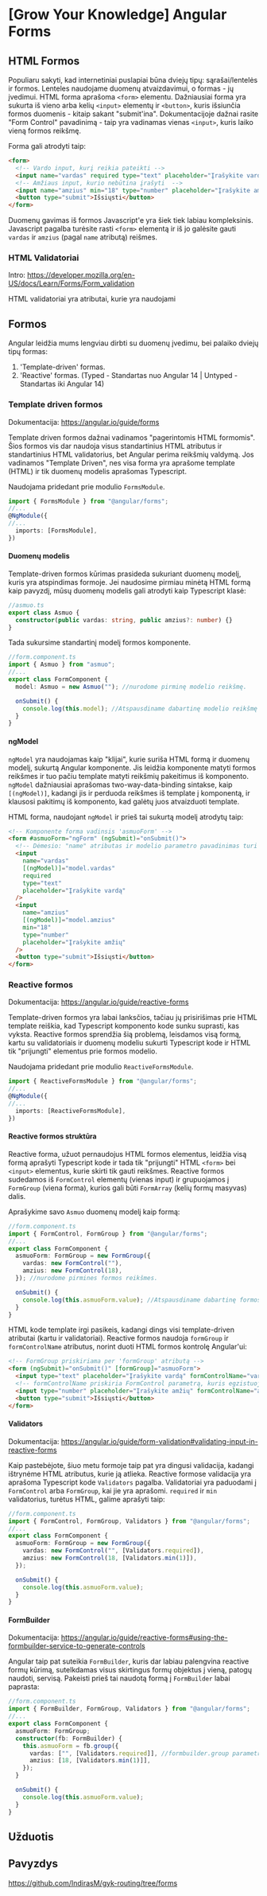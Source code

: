 # [Grow Your Knowledge] Angular Forms

## HTML Formos

Populiaru sakyti, kad internetiniai puslapiai būna dviejų tipų: sąrašai/lentelės ir formos. Lenteles naudojame duomenų atvaizdavimui, o formas - jų įvedimui.
HTML forma aprašoma `<form>` elementu. Dažniausiai forma yra sukurta iš vieno arba kelių `<input>` elementų ir `<button>`, kuris išsiunčia formos duomenis - kitaip sakant "submit'ina". Dokumentacijoje dažnai rasite "Form Control" pavadinimą - taip yra vadinamas vienas `<input>`, kuris laiko vieną formos reikšmę.

Forma gali atrodyti taip:

```html
<form>
  <!-- Vardo input, kurį reikia pateikti -->
  <input name="vardas" required type="text" placeholder="Įrašykite vardą" />
  <!-- Amžiaus input, kurio nebūtina įrašyti  -->
  <input name="amzius" min="18" type="number" placeholder="Įrašykite amžių" />
  <button type="submit">Išsiųsti</button>
</form>
```

Duomenų gavimas iš formos Javascript'e yra šiek tiek labiau kompleksinis. Javascript pagalba turėsite rasti `<form>` elementą ir iš jo galėsite gauti `vardas` ir `amzius` (pagal `name` atributą) reišmes.

### HTML Validatoriai

Intro: https://developer.mozilla.org/en-US/docs/Learn/Forms/Form_validation

HTML validatoriai yra atributai, kurie yra naudojami

## Formos

Angular leidžia mums lengviau dirbti su duomenų įvedimu, bei palaiko dviejų tipų formas:

1. 'Template-driven' formas.
2. 'Reactive' formas. (Typed - Standartas nuo Angular 14 | Untyped - Standartas iki Angular 14)

### Template driven formos

Dokumentacija: https://angular.io/guide/forms

Template driven formos dažnai vadinamos "pagerintomis HTML formomis". Šios formos vis dar naudoja visus standartinius HTML atributus ir standartinius HTML validatorius, bet Angular perima reikšmių valdymą.
Jos vadinamos "Template Driven", nes visa forma yra aprašome template (HTML) ir tik duomenų modelis aprašomas Typescript.

Naudojama pridedant prie modulio `FormsModule`.

```ts
import { FormsModule } from "@angular/forms";
//...
@NgModule({
//...
  imports: [FormsModule],
})
```

#### Duomenų modelis

Template-driven formos kūrimas prasideda sukuriant duomenų modelį, kuris yra atspindimas formoje. Jei naudosime pirmiau minėtą HTML formą kaip pavyzdį, mūsų duomenų modelis gali atrodyti kaip Typescript klasė:

```ts
//asmuo.ts
export class Asmuo {
  constructor(public vardas: string, public amzius?: number) {}
}
```

Tada sukursime standartinį modelį formos komponente.

```ts
//form.component.ts
import { Asmuo } from "asmuo";
//...
export class FormComponent {
  model: Asmuo = new Asmuo(""); //nurodome pirminę modelio reikšmę.

  onSubmit() {
    console.log(this.model); //Atspausdiname dabartinę modelio reikšmę į konsolę kai submittiname.
  }
}
```

#### ngModel

`ngModel` yra naudojamas kaip "klijai", kurie suriša HTML formą ir duomenų modelį, sukurtą Angular komponente. Jis leidžia komponente matyti formos reikšmes ir tuo pačiu template matyti reikšmių pakeitimus iš komponento. `ngModel` dažniausiai aprašomas two-way-data-binding sintakse, kaip `[(ngModel)]`, kadangi jis ir perduoda reikšmes iš template į komponentą, ir klausosi pakitimų iš komponento, kad galėtų juos atvaizduoti template.

HTML forma, naudojant `ngModel` ir prieš tai sukurtą modelį atrodytų taip:

```html
<!-- Komponente forma vadinsis 'asmuoForm' -->
<form #asmuoForm="ngForm" (ngSubmit)="onSubmit()">
  <!-- Dėmesio: "name" atributas ir modelio parametro pavadinimas turi sutapti -->
  <input
    name="vardas"
    [(ngModel)]="model.vardas"
    required
    type="text"
    placeholder="Įrašykite vardą"
  />
  <input
    name="amzius"
    [(ngModel)]="model.amzius"
    min="18"
    type="number"
    placeholder="Įrašykite amžių"
  />
  <button type="submit">Išsiųsti</button>
</form>
```

### Reactive formos

Dokumentacija: https://angular.io/guide/reactive-forms

Template-driven formos yra labai lanksčios, tačiau jų prisirišimas prie HTML template reiškia, kad Typescript komponento kode sunku suprasti, kas vyksta.
Reactive formos sprendžia šią problemą, leisdamos visą formą, kartu su validatoriais ir duomenų modeliu sukurti Typescript kode ir HTML tik "prijungti" elementus prie formos modelio.

Naudojama pridedant prie modulio `ReactiveFormsModule`.

```ts
import { ReactiveFormsModule } from "@angular/forms";
//...
@NgModule({
//...
  imports: [ReactiveFormsModule],
})
```

#### Reactive formos struktūra

Reactive forma, užuot pernaudojus HTML formos elementus, leidžia visą formą aprašyti Typescript kode ir tada tik "prijungti" HTML `<form>` bei `<input>` elementus, kurie skirti tik gauti reikšmes. Reactive formos sudedamos iš `FormControl` elementų (vienas input) ir grupuojamos į `FormGroup` (viena forma), kurios gali būti `FormArray` (kelių formų masyvas) dalis.

Aprašykime savo `Asmuo` duomenų modelį kaip formą:

```ts
//form.component.ts
import { FormControl, FormGroup } from "@angular/forms";
//...
export class FormComponent {
  asmuoForm: FormGroup = new FormGroup({
    vardas: new FormControl(""),
    amzius: new FormControl(18),
  }); //nurodome pirmines formos reikšmes.

  onSubmit() {
    console.log(this.asmuoForm.value); //Atspausdiname dabartinę formos reikšmę į konsolę kai submittiname.
  }
}
```

HTML kode template irgi pasikeis, kadangi dings visi template-driven atributai (kartu ir validatoriai). Reactive formos naudoja `formGroup` ir `formControlName` atributus, norint duoti HTML formos kontrolę Angular'ui:

```html
<!-- FormGroup priskiriama per 'formGroup' atributą -->
<form (ngSubmit)="onSubmit()" [formGroup]="asmuoForm">
  <input type="text" placeholder="Įrašykite vardą" formControlName="vardas" />
  <!-- formControlName priskiria FormControl parametrą, kuris egzistuoja FormGroup viduje -->
  <input type="number" placeholder="Įrašykite amžių" formControlName="amzius" />
  <button type="submit">Išsiųsti</button>
</form>
```

#### Validators

Dokumentacija: https://angular.io/guide/form-validation#validating-input-in-reactive-forms

Kaip pastebėjote, šiuo metu formoje taip pat yra dingusi validacija, kadangi ištrynėme HTML atributus, kurie ją atlieka. Reactive formose validacija yra aprašoma Typescript kode `Validators` pagalba. Validatoriai yra paduodami į `FormControl` arba `FormGroup`, kai jie yra aprašomi. `required` ir `min` validatorius, turėtus HTML, galime aprašyti taip:

```ts
//form.component.ts
import { FormControl, FormGroup, Validators } from "@angular/forms";
//...
export class FormComponent {
  asmuoForm: FormGroup = new FormGroup({
    vardas: new FormControl("", [Validators.required]),
    amzius: new FormControl(18, [Validators.min(1)]),
  });

  onSubmit() {
    console.log(this.asmuoForm.value);
  }
}
```

#### FormBuilder

Dokumentacija: https://angular.io/guide/reactive-forms#using-the-formbuilder-service-to-generate-controls

Angular taip pat suteikia `FormBuilder`, kuris dar labiau palengvina reactive formų kūrimą, sutelkdamas visus skirtingus formų objektus į vieną, patogų naudoti, servisą. Pakeisti prieš tai naudotą formą į `FormBuilder` labai paprasta:

```ts
//form.component.ts
import { FormBuilder, FormGroup, Validators } from "@angular/forms";
//...
export class FormComponent {
  asmuoForm: FormGroup;
  constructor(fb: FormBuilder) {
    this.asmuoForm = fb.group({
      vardas: ["", [Validators.required]], //formbuilder.group parametrai automatiškai yra formcontrol.
      amzius: [18, [Validators.min(1)]],
    });
  }

  onSubmit() {
    console.log(this.asmuoForm.value);
  }
}
```

## Užduotis

## Pavyzdys

https://github.com/IndirasM/gyk-routing/tree/forms

